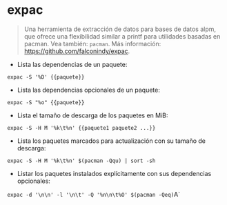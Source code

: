 # expac

> Una herramienta de extracción de datos para bases de datos alpm, que ofrece una flexibilidad similar a printf para utilidades basadas en pacman.
> Vea también: `pacman`.
> Más información: <https://github.com/falconindy/expac>.

- Lista las dependencias de un paquete:

`expac -S '%D' {{paquete}}`

- Lista las dependencias opcionales de un paquete:

`expac -S "%o" {{paquete}}`

- Lista el tamaño de descarga de los paquetes en MiB:

`expac -S -H M '%k\t%n' {{paquete1 paquete2 ...}}`

- Lista los paquetes marcados para actualización con su tamaño de descarga:

`expac -S -H M '%k\t%n' $(pacman -Qqu) | sort -sh`

- Listar los paquetes instalados explícitamente con sus dependencias opcionales:

`expac -d '\n\n' -l '\n\t' -Q '%n\n\t%O' $(pacman -Qeq)`A`
